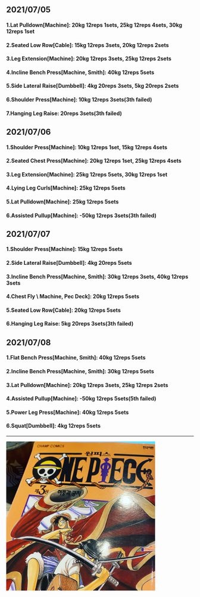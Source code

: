 ## 2021/07/05
#### 1.Lat Pulldown\[Machine\]: 20kg 12reps 1sets, 25kg 12reps 4sets, 30kg 12reps 1set  
#### 2.Seated Low Row\[Cable\]: 15kg 12reps 3sets, 20kg 12reps 2sets 
#### 3.Leg Extension\[Machine\]: 20kg 12reps 3sets, 25kg 12reps 2sets 
#### 4.Incline Bench Press\[Machine, Smith\]: 40kg 12reps 5sets  
#### 5.Side Lateral Raise\[Dumbbell\]: 4kg 20reps 3sets, 5kg 20reps 2sets 
#### 6.Shoulder Press\[Machine\]: 10kg 12reps 3sets(3th failed)
#### 7.Hanging Leg Raise: 20reps 3sets(3th failed)

## 2021/07/06
#### 1.Shoulder Press\[Machine\]: 10kg 12reps 1set, 15kg 12reps 4sets
#### 2.Seated Chest Press\[Machine\]: 20kg 12reps 1set, 25kg 12reps 4sets
#### 3.Leg Extension\[Machine\]: 25kg 12reps 5sets, 30kg 12reps 1set 
#### 4.Lying Leg Curls\[Machine\]: 25kg 12reps 5sets
#### 5.Lat Pulldown\[Machine\]: 25kg 12reps 5sets
#### 6.Assisted Pullup\[Machine\]: -50kg 12reps 3sets(3th failed)

## 2021/07/07
#### 1.Shoulder Press\[Machine\]: 15kg 12reps 5sets
#### 2.Side Lateral Raise\[Dumbbell\]: 4kg 20reps 5sets
#### 3.Incline Bench Press\[Machine, Smith\]: 30kg 12reps 3sets, 40kg 12reps 3sets
#### 4.Chest Fly \ Machine, Pec Deck\]: 20kg 12reps 5sets 
#### 5.Seated Low Row\[Cable\]: 20kg 12reps 5sets 
#### 6.Hanging Leg Raise: 5kg 20reps 3sets(3th failed)


## 2021/07/08
#### 1.Flat Bench Press\[Machine, Smith\]: 40kg 12reps 5sets
#### 2.Incline Bench Press\[Machine, Smith\]: 30kg 12reps 5sets
#### 3.Lat Pulldown\[Machine\]: 20kg 12reps 3sets, 25kg 12reps 2sets  
#### 4.Assisted Pullup\[Machine\]: -50kg 12reps 5sets(5th failed)
#### 5.Power Leg Press\[Machine\]: 40kg 12reps 5sets
#### 6.Squat\[Dumbbell\]: 4kg 12reps 5sets

---
<img src='./_resources/__003.jpg' width='400px' />
